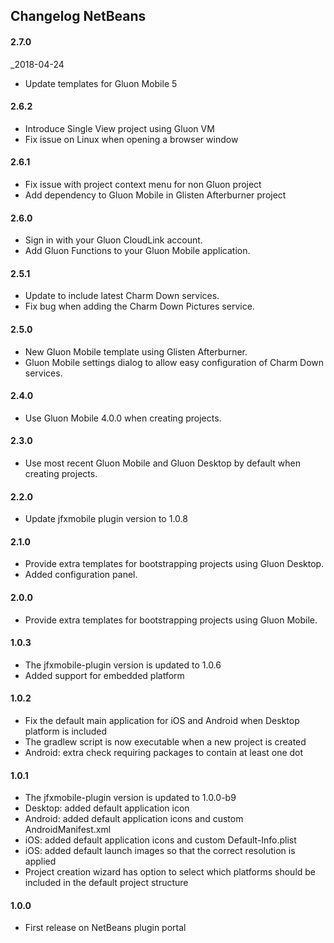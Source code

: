 ## Changelog NetBeans

#### 2.7.0
_2018-04-24
* Update templates for Gluon Mobile 5

#### 2.6.2

* Introduce Single View project using Gluon VM
* Fix issue on Linux when opening a browser window

#### 2.6.1

* Fix issue with project context menu for non Gluon project
* Add dependency to Gluon Mobile in Glisten Afterburner project

#### 2.6.0

* Sign in with your Gluon CloudLink account.
* Add Gluon Functions to your Gluon Mobile application.

#### 2.5.1

* Update to include latest Charm Down services.
* Fix bug when adding the Charm Down Pictures service.

#### 2.5.0

* New Gluon Mobile template using Glisten Afterburner.
* Gluon Mobile settings dialog to allow easy configuration of Charm Down services.

#### 2.4.0

* Use Gluon Mobile 4.0.0 when creating projects.

#### 2.3.0

* Use most recent Gluon Mobile and Gluon Desktop by default when creating projects.

#### 2.2.0

* Update jfxmobile plugin version to 1.0.8

#### 2.1.0

* Provide extra templates for bootstrapping projects using Gluon Desktop.
* Added configuration panel.

#### 2.0.0

* Provide extra templates for bootstrapping projects using Gluon Mobile.

#### 1.0.3

* The jfxmobile-plugin version is updated to 1.0.6
* Added support for embedded platform

#### 1.0.2

* Fix the default main application for iOS and Android when Desktop platform is included
* The gradlew script is now executable when a new project is created
* Android: extra check requiring packages to contain at least one dot

#### 1.0.1

* The jfxmobile-plugin version is updated to 1.0.0-b9
* Desktop: added default application icon
* Android: added default application icons and custom AndroidManifest.xml
* iOS: added default application icons and custom Default-Info.plist
* iOS: added default launch images so that the correct resolution is applied
* Project creation wizard has option to select which platforms should be included in the default project structure

#### 1.0.0

* First release on NetBeans plugin portal
